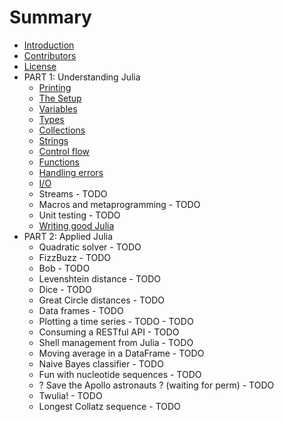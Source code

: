 # Summary

* [Introduction](README.md)
* [Contributors](CONTRIBUTORS.md)
* [License](LICENSE.md)
* PART 1: Understanding Julia
   * [Printing](_chapters/04-ex1.md)
   * [The Setup](_chapters/03-ex0.md)
   * [Variables](_chapters/05-ex2.md)
   * [Types](_chapters/06-ex3.md)
   * [Collections](_chapters/07-ex4.md)
   * [Strings](_chapters/08-ex5.md)
   * [Control flow](_chapters/09-ex6.md)
   * [Functions](_chapters/10-ex7.md)
   * [Handling errors](_chapters/11-ex8.md)
   * [I/O](_chapters/12-ex9.md)
   * Streams - TODO
   * Macros and metaprogramming - TODO
   * Unit testing - TODO
   * [Writing good Julia](_chapters/16-ex13.md)
* PART 2: Applied Julia
   * Quadratic solver - TODO
   * FizzBuzz - TODO
   * Bob - TODO
   * Levenshtein distance - TODO
   * Dice - TODO
   * Great Circle distances - TODO
   * Data frames - TODO
   * Plotting a time series - TODO - TODO
   * Consuming a RESTful API - TODO
   * Shell management from Julia - TODO
   * Moving average in a DataFrame - TODO
   * Naive Bayes classifier - TODO
   * Fun with nucleotide sequences - TODO
   * ? Save the Apollo astronauts ? (waiting for perm) - TODO
   * Twulia! - TODO
   * Longest Collatz sequence - TODO

